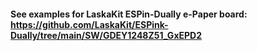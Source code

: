 #### See examples for LaskaKit ESPin-Dually e-Paper board: https://github.com/LaskaKit/ESPink-Dually/tree/main/SW/GDEY1248Z51_GxEPD2